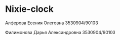 # Nixie-clock

Алферова Есения Олеговна 3530904/90103 

Филимонова Дарья Александровна 3530904/90103
